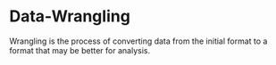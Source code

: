 # Data-Wrangling
Wrangling is the process of converting data from the initial format to a format that may be better for analysis.
